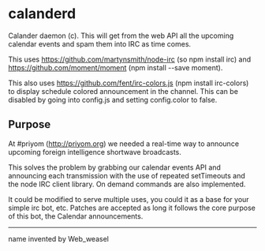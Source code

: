 calanderd
=========

Calander daemon (c). This will get from the web API all the upcoming calendar events and spam them into IRC as time comes.

This uses https://github.com/martynsmith/node-irc (so npm install irc) and https://github.com/moment/moment (npm install --save moment).

This also uses https://github.com/fent/irc-colors.js (npm install irc-colors) to display schedule colored announcement in the channel. This can be disabled by going into config.js and setting config.color to false.

Purpose
----
At #priyom (http://priyom.org) we needed a real-time way to announce upcoming foreign intelligence shortwave broadcasts.

This solves the problem by grabbing our calendar events API and announcing each transmission with the use of repeated setTimeouts and the node IRC client library. On demand commands are also implemented.

It could be modified to serve multiple uses, you could it as a base for your simple irc bot, etc.
Patches are accepted as long it follows the core purpose of this bot, the Calendar announcements.

---
name invented by Web_weasel

